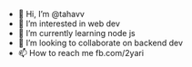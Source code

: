 - 👋 Hi, I’m @tahavv
- 👀 I’m interested in web dev
- 🌱 I’m currently learning node js
- 💞️ I’m looking to collaborate on backend dev
- 📫 How to reach me fb.com/2yari

<!---
tahavv/tahavv is a ✨ special ✨ repository because its `README.md` (this file) appears on your GitHub profile.
You can click the Preview link to take a look at your changes.
--->
